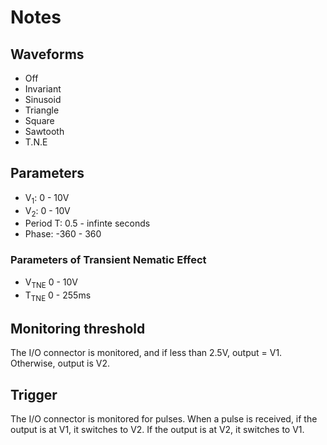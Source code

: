 # Notes

## Waveforms
- Off
- Invariant
- Sinusoid
- Triangle
- Square
- Sawtooth
- T.N.E

## Parameters

- V<sub>1</sub>: 0 - 10V
- V<sub>2</sub>: 0 - 10V
- Period T: 0.5 - infinte seconds
- Phase: -360 - 360
### Parameters of Transient Nematic Effect
- V<sub>TNE</sub> 0 - 10V
- T<sub>TNE</sub> 0 - 255ms


## Monitoring threshold

The I/O connector is monitored, and if less than 2.5V, output = V1. Otherwise, output is V2.

## Trigger

The I/O connector is monitored for pulses. When a pulse is received, if the output is at V1, it switches to V2. If the output is at V2, it switches to V1.